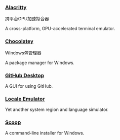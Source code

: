 ### [Alacritty](https://github.com/jwilm/alacritty)

跨平台GPU加速拟合器

A cross-platform, GPU-accelerated terminal emulator.

### [Chocolatey](https://chocolatey.org/)

Windows包管理器

A package manager for Windows.

### [GitHub Desktop](https://windows.github.com/)

A GUI for using GitHub.

### [Locale Emulator](http://xupefei.github.io/Locale-Emulator/)

Yet another system region and language simulator.

### [Scoop](https://github.com/lukesampson/scoop)

A command-line installer for Windows.



